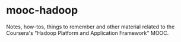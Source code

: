 # mooc-hadoop
Notes, how-tos, things to remember and other material related to the Coursera's "Hadoop Platform and Application Framework" MOOC.
